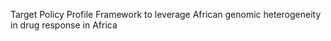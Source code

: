 Target Policy Profile Framework to leverage African genomic heterogeneity in drug response in Africa